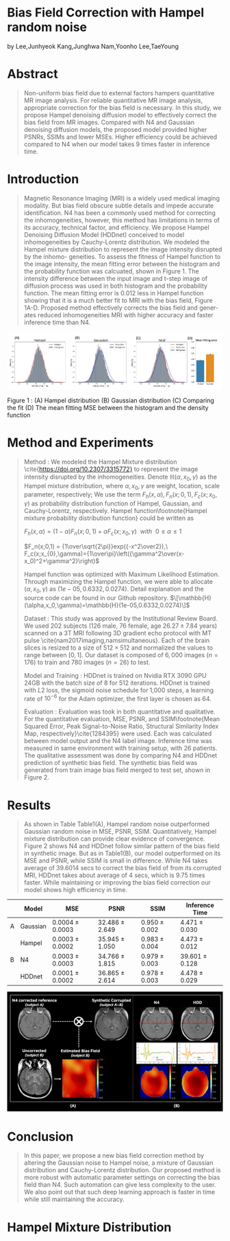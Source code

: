 Bias Field Correction with Hampel random noise
============
by Lee,Junhyeok   Kang,Junghwa    Nam,Yoonho    Lee,TaeYoung



Abstract
============

> Non-uniform bias field due to external factors hampers quantitative MR image analysis. For reliable quantitative MR image analysis, appropriate correction for the bias field is necessary. In this study, we propose Hampel denoising diffusion model to effectively correct the bias field from MR images. Compared with N4 and Gaussian denoising diffusion models, the proposed model provided higher PSNRs, SSIMs and lower MSEs. Higher efficiency could be achieved compared to N4 when our model takes 9 times faster in inference time.


Introduction
============

> Magnetic Resonance Imaging (MRI) is a widely used medical imaging modality. But bias field obscure subtle details and impede accurate identification. N4 has been a commonly used method for correcting the inhomogeneities, however, this method has limitations in terms of its accuracy, technical factor, and efficiency. We propose Hampel Denoising Diffusion Model (HDDnet) conceived to model inhomogeneities by Cauchy-Lorentz distribution. We modeled the Hampel mixture distribution to represent the image intensity disrupted by the inhomo- geneities. To assess the fitness of Hampel function to the image intensity, the mean fitting error between the histogram and the probability function was calcuated, shown in Figure 1. The intensity difference between the input image and t-step image of diffusion process was used in both histogram and the probability function. The mean fitting error is 0.012 less in Hampel function showing that it is a much better fit to MRI with the bias field, Figure 1A-D. Proposed method effectively corrects the bias field and gener- ates reduced inhomogeneities MRI with higher accuracy and faster inference time than N4.
<p align="center">
  <img src = "https://github.com/junhyk-lee/Bias-Field-Correction/blob/main/HDD/Picture1.jpg" />
</p>
Figure 1 : (A) Hampel distribution (B) Gaussian distribution (C) Comparing the fit (D) The mean fitting MSE between the histogram and the density function


Method and Experiments
============

> Method :  We modeled the Hampel Mixture distribution \cite{https://doi.org/10.2307/3315772} to represent the image intensity disrupted by the inhomogeneities. Denote $\mathbb{H}(\alpha, x_{0}, \gamma$) as the Hampel mixture distribution, where $\alpha,x_{0},\gamma$ are weight, location, scale parameter, respectively; We use the term $F_h(x,\alpha), F_n(x;0,1), F_c(x; x_{0}, \gamma)$ as probability distribution function of Hampel, Gaussian, and Cauchy-Lorentz, respectively. Hampel function\footnote{Hampel mixture probability distribution function} could be written as
>
> $F_h(x,\alpha)=(1-\alpha)F_n(x;0,1)+\alpha F_c(x;x_{0},\gamma)\ \ with\ \ 0\leq\alpha\leq1$
> 
> $F_n(x;0,1) = {1\over\sqrt{2\pi}}exp({-x^2\over2}),\ F_c(x;x_{0},\gamma)={1\over\pi}\left({\gamma^2\over(x-x_0)^2+\gamma^2}\right)$
>
> Hampel function was optimized with Maximum Likelihood Estimation. Through maximizing the Hampel function, we were able to allocate $(\alpha,x_0,\gamma)$ as $(1e-05,0.6332,0.0274)$. Detail explanation and the source code can be found in our Github repository. $\[\mathbb{H}(\alpha,x_0,\gamma)=\mathbb{H}(1e-05,0.6332,0.0274)\]$
>
> Dataset : This study was approved by the Institutional Review Board. We used $202$ subjects ($126$ male, $76$ female, age $26.27\pm7.84$ years) scanned on a 3T MRI following 3D gradient echo protocol with MT pulse \cite{nam2017imaging,namsimultaneous}. Each of the brain slices is resized to a size of $512\times512$ and normalized the values to range between $[0,1]$. Our dataset is composed of $6,000$ images ($n = 176$) to train and $780$ images ($n= 26$) to test.
>
> Model and Training : HDDnet is trained on Nvidia RTX 3090 GPU 24GB with the batch size of 8 for 512 iterations. HDDnet is trained with $L2$ loss, the sigmoid noise schedule for 1,000 steps, a learning rate of $10^{-6}$ for the Adam optimizer, the first layer is chosen as 64.
>
> Evaluation : Evaluation was took in both quantitative and qualitative. For the quantitative evaluation, MSE, PSNR, and SSIM\footnote{Mean Squared Error, Peak Signal-to-Noise Ratio, Structural Similarity Index Map, respectively}\cite{1284395} were used. Each was calculated between model output and the N4 label image. Inference time was measured in same environment with training setup, with 26 patients. The qualitative assessment was done by comparing N4 and HDDnet prediction of synthetic bias field. The synthetic bias field was generated from train image bias field merged to test set, shown in Figure 2.



Results
============
> As shown in Table Table1(A), Hampel random noise outperformed Gaussian random noise in MSE, PSNR, SSIM. Quantitatively, Hampel mixture distribution can provide clear evidence of convergence. Figure 2 shows N4 and HDDnet follow similar pattern of the bias field in synthetic image. But as in Table1(B), our model outperformed on its MSE and PSNR, while SSIM is small in difference. While N4 takes average of 39.6014 secs to correct the bias field of from its corrupted MRI, HDDnet takes about average of 4 secs, which is 9.75 times faster. While maintaining or improving the bias field correction our model shows high efficiency in time.

|   | Model    | MSE                 | PSNR              | SSIM             | Inference Time    |
|---|----------|---------------------|-------------------|------------------|-------------------|
| A | Gaussian | 0.0004 &pm; 0.0003  | 32.486 &pm; 2.649 | 0.950 &pm; 0.002 | 4.471 &pm; 0.030  |
|   | Hampel   | 0.0003 &pm; 0.0002  | 35.945 &pm; 1.050 | 0.983 &pm; 0.004 | 4.473 &pm; 0.012  |
| B | N4       | 0.0003 &pm; 0.0003  | 34.766 &pm; 1.815 | 0.979 &pm; 0.003 | 39.601 &pm; 0.128 |
|   | HDDnet   | 0.0001 &pm; 0.0002  | 36.865 &pm; 2.614 | 0.978 &pm; 0.003 | 4.478 &pm; 0.029  |

<p align="center">
  <img src = "https://github.com/junhyk-lee/Bias-Field-Correction/blob/main/HDD/fig_2.png" />
</p>


Conclusion
============

> In this paper, we propose a new bias field correction method by altering the Gaussian noise to Hampel noise, a mixture of Gaussian distribution and Cauchy-Lorentz distribution. Our proposed method is more robust with automatic parameter settings on correcting the bias field than N4. Such automation can give less complexity to the user. We also point out that such deep learning approach is faster in time while still maintaining the accuracy.



Hampel Mixture Distribution
============





